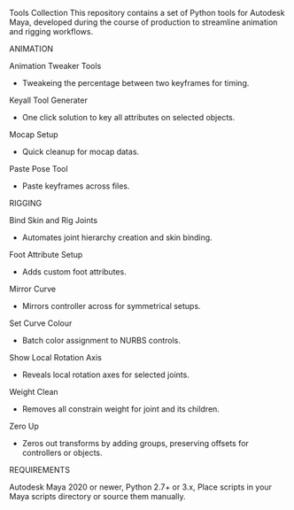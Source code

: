 Tools Collection
This repository contains a set of Python tools for Autodesk Maya, developed during the course of production to streamline animation and rigging workflows.


ANIMATION

Animation Tweaker Tools 
- Tweakeing the percentage between two keyframes for timing.

Keyall Tool Generater 
- One click solution to key all attributes on selected objects.

Mocap Setup 
- Quick cleanup for mocap datas.

Paste Pose Tool 
- Paste keyframes across files.




RIGGING

Bind Skin and Rig Joints 
- Automates joint hierarchy creation and skin binding.

Foot Attribute Setup 
- Adds custom foot attributes.

Mirror Curve 
- Mirrors controller across for symmetrical setups.

Set Curve Colour 
- Batch color assignment to NURBS controls.

Show Local Rotation Axis 
- Reveals local rotation axes for selected joints.

Weight Clean 
- Removes all constrain weight for joint and its children.

Zero Up 
- Zeros out transforms by adding groups, preserving offsets for controllers or objects.


REQUIREMENTS

Autodesk Maya 2020 or newer, 
Python 2.7+ or 3.x, 
Place scripts in your Maya scripts directory or source them manually.
